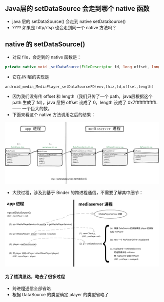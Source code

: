 ## Java层的 setDataSource 会走到哪个 native 函数
* java 层的 setDataSource() 会走到 native setDataSource()
* ???? 如果是 http/rtsp 也会走到同一个 native 方法吗？

## native 的 setDataSource()
* 对应 file，会走到的 native 函数是：

```java 
private native void _setDataSource(FileDescriptor fd, long offset, long length)
```

* 它在JNI层的实现是 

```c++
android_media_MediaPlayer_setDataSourceFD(env,thiz,fd,offset,length)
```

* 因为我们没有传 offset 和 length（我们只传了一个 path，java层根据这个 path 生成了 fd），java 层把 offset 设成了 0，length 设成了 0x7ffffffffffffffL —— 一个巨大的数。
* 下面来看这个 native 方法调用之后的结果：

![](2.after-setDataSource.png)

* 大致过程，涉及到基于 Binder 的跨进程通信，不需要了解其中细节：

![](3.setDataSource_zhankai.png)

#### 为了缕清思路，略去了很多过程
* 跨进程通信全部省略
* 根据 DataSource 的类型确定 player 的类型省略了


